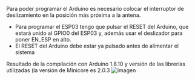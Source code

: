 Para poder programar el Arduino es necesario colocar el interruptor de deslizamiento en la posición más próxima a la antena.
- Para programar el ESP03 tengo que pulsar el RESET del Arduino, que estará unido al GPIO0 del ESP03 y, además usar el deslizador para poner EN_ESP en alto. 
- El RESET del Arduino debe estar ya pulsado antes de alimentar el sistema

Resultado de la compilación con Arduino 1.8.10 y versión de las librerías utilizadas (la versión de Minicore es 2.0.3
![imagen](https://user-images.githubusercontent.com/52624907/134652531-3c782e80-79ed-4b29-9e56-d59d169ad6dc.png)

